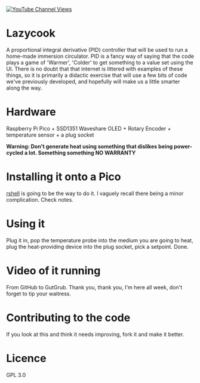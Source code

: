 [![YouTube Channel Views](https://img.shields.io/youtube/channel/views/UCz5BOU9J9pB_O0B8-rDjCWQ?label=YouTube&style=social)](https://www.youtube.com/channel/UCz5BOU9J9pB_O0B8-rDjCWQ)

# Lazycook

A proportional integral derivative (PID) controller that will be used to run a home-made immersion circulator. PID is a fancy way of saying that the code plays a game of 'Warmer', 'Colder' to get something to a value set using the UI. There is no doubt that that internet is littered with examples of these things, so it is primarily a didactic exercise that will use a few bits of code we've previously developed, and hopefully will make us a little smarter along the way.

# Hardware

Raspberry Pi Pico + SSD1351 Waveshare OLED + Rotary Encoder + temperature sensor + a plug socket 

**Warning: Don't generate heat using something that dislikes being power-cycled a lot. Something something NO WARRANTY**

# Installing it onto a Pico

[rshell](https://github.com/dhylands/rshell) is going to be the way to do it. I vaguely recall there being a minor complication. Check notes. 

# Using it

Plug it in, pop the temperature probe into the medium you are going to heat, plug the heat-providing device into the plug socket, pick a setpoint. Done.

# Video of it running

From GitHub to GutGrub. Thank you, thank you, I'm here all week, don't forget to tip your waitress.

# Contributing to the code

If you look at this and think it needs improving, fork it and make it better.

# Licence 
GPL 3.0
